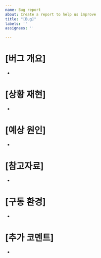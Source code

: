 ```yaml
---
name: Bug report
about: Create a report to help us improve
title: "[Bug]"
labels: ''
assignees: ''

---
```


# [버그 개요]
 - 

# [상황 재현]
 - 

# [예상 원인]
 - 

# [참고자료]
 - 

# [구동 환경]
 - 

# [추가 코멘트]
 -
